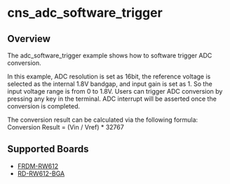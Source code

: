 # cns_adc_software_trigger

## Overview
The adc_software_trigger example shows how to software trigger ADC conversion.

In this example, ADC resolution is set as 16bit, the reference voltage is selected as the internal 1.8V bandgap, and input
gain is set as 1. So the input voltage range is from 0 to 1.8V. Users can trigger ADC conversion by pressing any key in the
terminal. ADC interrupt will be asserted once the conversion is completed.

The conversion result can be calculated via the following formula:
    Conversion Result = (Vin / Vref) * 32767

## Supported Boards
- [FRDM-RW612](../../../_boards/frdmrw612/driver_examples/adc/software_trigger/example_board_readme.md)
- [RD-RW612-BGA](../../../_boards/rdrw612bga/driver_examples/adc/software_trigger/example_board_readme.md)
